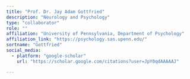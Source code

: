 ```yaml
---
title: "Prof. Dr. Jay Adam Gottfried"
description: "Neurology and Psychology"
type: "collaborator"
role: ""
affiliation: "University of Pennsylvania, Department of Psychology"
affiliation_link: "https://psychology.sas.upenn.edu/"
sortname: "Gottfried"
social_media:
  - platform: "google-scholar"
    url: "https://scholar.google.com/citations?user=JpY0qdAAAAAJ"

---
```

